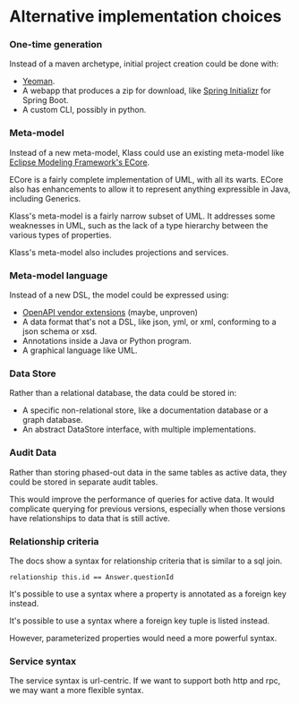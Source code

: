 # Alternative implementation choices

### One-time generation

Instead of a maven archetype, initial project creation could be done with:

* [Yeoman](http://yeoman.io/).
* A webapp that produces a zip for download, like [Spring Initializr](https://start.spring.io/) for Spring Boot.
* A custom CLI, possibly in python.

### Meta-model

Instead of a new meta-model, Klass could use an existing meta-model like [Eclipse Modeling Framework's ECore](https://www.eclipse.org/modeling/emf/).

ECore is a fairly complete implementation of UML, with all its warts. ECore also has enhancements to allow it to represent anything expressible in Java, including Generics.

Klass's meta-model is a fairly narrow subset of UML. It addresses some weaknesses in UML, such as the lack of a type hierarchy between the various types of properties.

Klass's meta-model also includes projections and services.

### Meta-model language

Instead of a new DSL, the model could be expressed using:

* [OpenAPI vendor extensions](https://swagger.io/docs/specification/openapi-extensions/) (maybe, unproven)
* A data format that's not a DSL, like json, yml, or xml, conforming to a json schema or xsd.
* Annotations inside a Java or Python program.
* A graphical language like UML.

### Data Store

Rather than a relational database, the data could be stored in:

* A specific non-relational store, like a documentation database or a graph database.
* An abstract DataStore interface, with multiple implementations.

### Audit Data

Rather than storing phased-out data in the same tables as active data, they could be stored in separate audit tables.

This would improve the performance of queries for active data. It would complicate querying for previous versions, especially when those versions have relationships to data that is still active.

### Relationship criteria

The docs show a syntax for relationship criteria that is similar to a sql join.

```klass
relationship this.id == Answer.questionId
```

It's possible to use a syntax where a property is annotated as a foreign key instead.

It's possible to use a syntax where a foreign key tuple is listed instead.

However, parameterized properties would need a more powerful syntax.

### Service syntax

The service syntax is url-centric. If we want to support both http and rpc, we may want a more flexible syntax.
